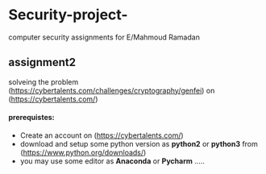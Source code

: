 # Security-project-
computer security assignments for E/Mahmoud Ramadan 

## assignment2
solveing the problem (https://cybertalents.com/challenges/cryptography/genfei) on  (https://cybertalents.com/) <br/>
#### prerequistes:
* Create an account on (https://cybertalents.com/)
* download and setup some python version as **python2** or **python3** from (https://www.python.org/downloads/)
* you may use some editor as **Anaconda** or **Pycharm** .....


